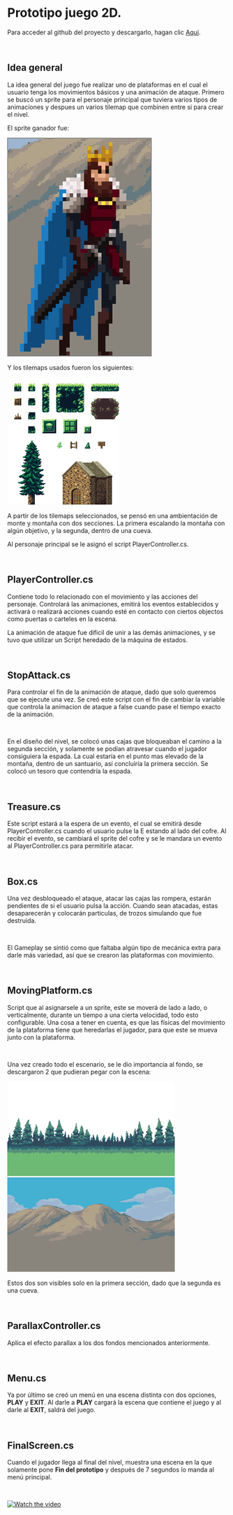 # Prototipo juego 2D.

Para acceder al github del proyecto y descargarlo, hagan clic [Aquí](https://github.com/Gandares/King-s-Adventure).

<br/>

## Idea general

La idea general del juego fue realizar uno de plataformas en el cual el usuario tenga los movimientos básicos y una animación de ataque. Primero se buscó un sprite para el personaje principal que tuviera varios tipos de animaciones y despues un varios tilemap que combinen entre si para crear el nivel.

El sprite ganador fue:

![Main Character](Resources/Character/character.png)

Y los tilemaps usados fueron los siguientes:

![Tileset](Resources/Tilemap/Tileset.png)
![Tileset](Resources/Tilemap/Props.png)

A partir de los tilemaps seleccionados, se pensó en una ambientación de monte y montaña con dos secciones. La primera escalando la montaña con algún objetivo, y la segunda, dentro de una cueva.

Al personaje principal se le asignó el script PlayerController.cs.

<br/>

## PlayerController.cs

Contiene todo lo relacionado con el movimiento y las acciones del personaje. Controlará las animaciones, emitirá los eventos establecidos y activará o realizará acciones cuando esté en contacto con ciertos objectos como puertas o carteles en la escena.

La animación de ataque fue dificil de unir a las demás animaciones, y se tuvo que utilizar un Script heredado de la máquina de estados.

<br/>

## StopAttack.cs

Para controlar el fin de la animación de ataque, dado que solo queremos que se ejecute una vez. Se creó este script con el fin de cambiar la variable que controla la animacion de ataque a false cuando pase el tiempo exacto de la animación.

<br/>

En el diseño del nivel, se colocó unas cajas que bloqueaban el camino a la segunda sección, y solamente se podían atravesar cuando el jugador consiguiera la espada. La cual estaría en el punto mas elevado de la montaña, dentro de un santuario, así concluiría la primera sección. Se colocó un tesoro que contendría la espada.

<br/>

## Treasure.cs

Este script estará a la espera de un evento, el cual se emitirá desde PlayerController.cs cuando el usuario pulse la E estando al lado del cofre. Al recibir el evento, se cambiará el sprite del cofre y se le mandara un evento al PlayerController.cs para permitirle atacar.

<br/>

## Box.cs

Una vez desbloqueado el ataque, atacar las cajas las rompera, estarán pendientes de si el usuario pulsa la acción. Cuando sean atacadas, estas desaparecerán y colocarán particulas, de trozos simulando que fue destruida.

<br/>

El Gameplay se sintió como que faltaba algún tipo de mecánica extra para darle más variedad, así que se crearon las plataformas con movimiento.

<br/>

## MovingPlatform.cs

Script que al asignarsele a un sprite, este se moverá de lado a lado, o verticalmente, durante un tiempo a una cierta velocidad, todo esto configurable. Una cosa a tener en cuenta, es que las físicas del movimiento de la plataforma tiene que heredarlas el jugador, para que este se mueva junto con la plataforma.

<br/>

Una vez creado todo el escenario, se le dio importancia al fondo, se descargaron 2 que pudieran pegar con la escena:

![Bosque](Resources/Background/Middleground.png)
![Montaña](Resources/Background/Background.png)

Estos dos son visibles solo en la primera sección, dado que la segunda es una cueva.

<br/>

## ParallaxController.cs

Aplica el efecto parallax a los dos fondos mencionados anteriormente.

<br/>

## Menu.cs

Ya por último se creó un menú en una escena distinta con dos opciones, **PLAY** y **EXIT**. Al darle a **PLAY** cargará la escena que contiene el juego y al darle al **EXIT**, saldrá del juego.

<br/>

## FinalScreen.cs

Cuando el jugador llega al final del nivel, muestra una escena en la que solamente pone **Fin del prototipo** y después de 7 segundos lo manda al menú principal.

<br/>

[![Watch the video](http://i.imgur.com/vKb2F1B.png)](https://youtu.be/8ACbkyw0Ozo)
